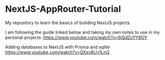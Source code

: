 # NextJS-AppRouter-Tutorial
My repository to learn the basics of building NextJS projects.

I am following the guide linked below and taking my own notes to use in my personal projects.
https://www.youtube.com/watch?v=6jQdZcYY8OY

Adding databases to NextJS with Prisma and sqlite
https://www.youtube.com/watch?v=QXxy8Uv1LnQ